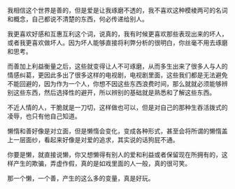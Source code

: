 我相信这个世界是善的，但是爱是让我琢磨不透的，我不喜欢这种模棱两可的名词和概念，自己都说不清楚的东西，何必传递给别人。

我更喜欢好感和互惠互利这个词，说真的，我有时候更喜欢那些表现出来的坏人，或者我更喜欢做坏人。因为坏人能够直接将利弊分析的很明白，你丝毫不用去琢磨和思考。

而善加上利益衡量之后，这些就变得让人不可琢磨，从而多生出来了很多人与人的情感纠葛，更因此多出了很多这样的电视剧，电视剧里面，这些我们都是无法避免不能回避的，因为作为一个人，你想不因这些东西浪费时间，那么就就必须能够辨别这些东西，然后选择性的避开，所以辨别的基础就是熟悉和了解这些东西。

不近人情的人，干脆就是一刀切，这样做也可以，但是对自己的那种生吞活拨式的凌辱，也只有他自己知道。

懒惰和善好像是对立面，但是懒惰会变化，变成各种形式，甚至会将所谓的懒惰盖上一层面纱，看起来好像是对爱的追求，其实说的话狗屁不通。

你要是懒，就直接说懒，你又想懒得有别人的爱和利益或者保留现在所拥有的，这样产生的欺骗，弄虚作假，真的是如戏里面的人一般，真的很可笑。

那一个懒，一个善，产生的这么多的变量，真是好玩。

